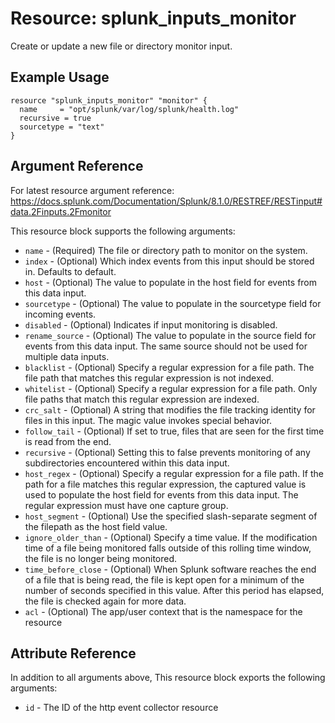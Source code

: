 # Resource: splunk_inputs_monitor
Create or update a new file or directory monitor input.

## Example Usage
```
resource "splunk_inputs_monitor" "monitor" {
  name     = "opt/splunk/var/log/splunk/health.log"
  recursive = true
  sourcetype = "text"
}
```

## Argument Reference
For latest resource argument reference: https://docs.splunk.com/Documentation/Splunk/8.1.0/RESTREF/RESTinput#data.2Finputs.2Fmonitor

This resource block supports the following arguments:
* `name` - (Required) The file or directory path to monitor on the system.
* `index` - (Optional) Which index events from this input should be stored in. Defaults to default.
* `host` - (Optional) The value to populate in the host field for events from this data input.
* `sourcetype` - (Optional) The value to populate in the sourcetype field for incoming events.
* `disabled` - (Optional) Indicates if input monitoring is disabled.
* `rename_source` - (Optional) The value to populate in the source field for events from this data input. The same source should not be used for multiple data inputs.
* `blacklist` - (Optional) Specify a regular expression for a file path. The file path that matches this regular expression is not indexed.
* `whitelist` - (Optional) Specify a regular expression for a file path. Only file paths that match this regular expression are indexed.
* `crc_salt` - (Optional) A string that modifies the file tracking identity for files in this input. The magic value <SOURCE> invokes special behavior.
* `follow_tail` - (Optional) If set to true, files that are seen for the first time is read from the end.
* `recursive` - (Optional) Setting this to false prevents monitoring of any subdirectories encountered within this data input.
* `host_regex` - (Optional) Specify a regular expression for a file path. If the path for a file matches this regular expression, the captured value is used to populate the host field for events from this data input. The regular expression must have one capture group.
* `host_segment` - (Optional) Use the specified slash-separate segment of the filepath as the host field value.
* `ignore_older_than` - (Optional) Specify a time value. If the modification time of a file being monitored falls outside of this rolling time window, the file is no longer being monitored.
* `time_before_close` - (Optional) When Splunk software reaches the end of a file that is being read, the file is kept open for a minimum of the number of seconds specified in this value. After this period has elapsed, the file is checked again for more data.
* `acl` - (Optional) The app/user context that is the namespace for the resource

## Attribute Reference
In addition to all arguments above, This resource block exports the following arguments:

* `id` - The ID of the http event collector resource
